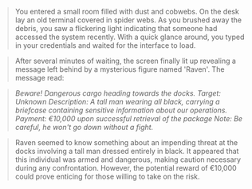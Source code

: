 > You entered a small room filled with dust and cobwebs. On the desk lay an old terminal covered in spider webs. As you brushed away the debris, you saw a flickering light indicating that someone had accessed the system recently. With a quick glance around, you typed in your credentials and waited for the interface to load.

> After several minutes of waiting, the screen finally lit up revealing a message left behind by a mysterious figure named 'Raven'. The message read:

> *Beware! Dangerous cargo heading towards the docks.*
> *Target: Unknown*
> *Description: A tall man wearing all black, carrying a briefcase containing sensitive information about our operations.*
> *Payment: €10,000 upon successful retrieval of the package*
> *Note: Be careful, he won't go down without a fight.*

> Raven seemed to know something about an impending threat at the docks involving a tall man dressed entirely in black. It appeared that this individual was armed and dangerous, making caution necessary during any confrontation. However, the potential reward of €10,000 could prove enticing for those willing to take on the risk.
